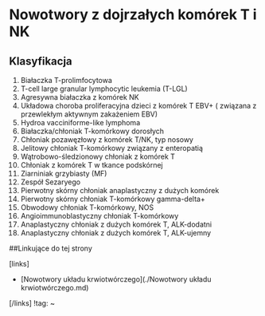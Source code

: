 # Nowotwory z dojrzałych komórek T i NK



## Klasyfikacja

1. Białaczka T-prolimfocytowa
2. T-cell large granular lymphocytic leukemia (T-LGL)
3. Agresywna białaczka z komórek NK
4. Układowa choroba proliferacyjna dzieci z komórek T EBV+ ( związana z przewlekłym aktywnym zakażeniem EBV)
5. Hydroa vacciniforme-like lymphoma
6. Białaczka/chłoniak T-komórkowy dorosłych
7. Chłoniak pozawęzłowy z komórek T/NK, typ nosowy
8. Jelitowy chłoniak T-komórkowy związany z enteropatią
9. Wątrobowo-śledzionowy chłoniak z komórek T
10. Chłoniak z komórek T w tkance podskórnej
11. Ziarniniak grzybiasty (MF)
12. Zespół Sezaryego
13. Pierwotny skórny chłoniak anaplastyczny z dużych komórek
14. Pierwotny skórny chłoniak T-komórkowy  gamma-delta+
15. Obwodowy chłoniak T-komórkowy, NOS
16. Angioimmunoblastyczny chłoniak T-komórkowy
17. Anaplastyczny chłoniak z dużych komórek T, ALK-dodatni
18. Anaplastyczny chłoniak z dużych komórek T, ALK-ujemny



##Linkujące do tej strony

[links]

- [Nowotwory układu krwiotwórczego](./Nowotwory układu krwiotwórczego.md)


[/links]
!tag:
~

